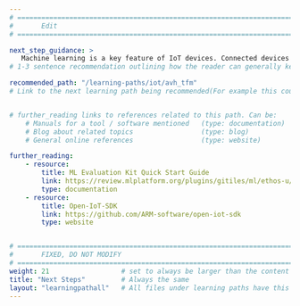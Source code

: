 ```yaml
---
# ================================================================================
#       Edit
# ================================================================================

next_step_guidance: >
   Machine learning is a key feature of IoT devices. Connected devices must also be secure.
# 1-3 sentence recommendation outlining how the reader can generally keep learning about these topics, and a specific explanation of why the next step is being recommended.

recommended_path: "/learning-paths/iot/avh_tfm"
# Link to the next learning path being recommended(For example this could be /learning-paths/cloud/mongodb).


# further_reading links to references related to this path. Can be:
    # Manuals for a tool / software mentioned   (type: documentation)
    # Blog about related topics                 (type: blog)
    # General online references                 (type: website) 

further_reading:
    - resource:
        title: ML Evaluation Kit Quick Start Guide
        link: https://review.mlplatform.org/plugins/gitiles/ml/ethos-u/ml-embedded-evaluation-kit/+/HEAD/docs/quick_start.md
        type: documentation
    - resource:
        title: Open-IoT-SDK
        link: https://github.com/ARM-software/open-iot-sdk
        type: website


# ================================================================================
#       FIXED, DO NOT MODIFY
# ================================================================================
weight: 21                  # set to always be larger than the content in this path, and one more than 'review'
title: "Next Steps"         # Always the same
layout: "learningpathall"   # All files under learning paths have this same wrapper
---
```

